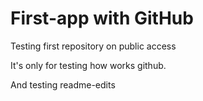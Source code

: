 # First-app with GitHub

Testing first repository on public access

It's only for testing how works github.

And testing readme-edits  
